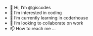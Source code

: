 - 👋 Hi, I’m @giscodes
- 👀 I’m interested in coding
- 🌱 I’m currently learning in coderhouse
- 💞️ I’m looking to collaborate on work
- 📫 How to reach me ...

<!---
giscodes/giscodes is a ✨ special ✨ repository because its `README.md` (this file) appears on your GitHub profile.
You can click the Preview link to take a look at your changes.
--->
